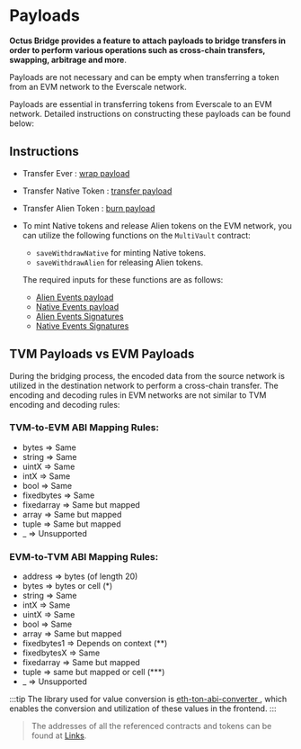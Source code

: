 # Payloads

**Octus Bridge provides a feature to attach payloads to bridge transfers in order to perform various operations such as cross-chain transfers, swapping, arbitrage and more**.

Payloads are not necessary and can be empty when transferring a token from an EVM network to the Everscale network.

Payloads are essential in transferring tokens from Everscale to an EVM network. Detailed instructions on constructing these payloads can be found below:

## Instructions 

- Transfer Ever : [wrap payload](../../src/codeSamples/md/EverToEvm/buildingPayloads/BuildingPayloads.md#ever-Native-coin-payload)
- Transfer Native Token : [transfer payload](../../src/codeSamples/md/EverToEvm/buildingPayloads/BuildingPayloads.md#native-token-payload)
- Transfer Alien Token : [burn payload](../../src/codeSamples/md/EverToEvm/buildingPayloads/BuildingPayloads.md#alien-token-payload)
- To mint Native tokens and release Alien tokens on the EVM network, you can utilize the following functions on the `MultiVault` contract:
   
  - `saveWithdrawNative`  for minting Native tokens.  
  - `saveWithdrawAlien`  for releasing Alien tokens. 
   
   The required inputs for these functions are as follows:


    - [Alien Events payload](../../src/codeSamples/md/EverToEvm/saveWithdraw/saveWithdrawAlien.md#encoding-payload-relevant-to-everscale-ethereum-event-Alien)
    - [Native Events payload](../../src/codeSamples/md/EverToEvm/saveWithdraw/saveWithdrawNative.md#encoding-payload-relevant-to-everscale-ethereum-event-Native)
    - [Alien Events Signatures](../../src/codeSamples/md/EverToEvm/saveWithdraw/saveWithdrawAlien.md#encoding-signatures-relevant-to-everscale-ethereum-event-Alien)
    - [Native Events Signatures](../../src/codeSamples/md/EverToEvm/saveWithdraw/saveWithdrawNative.md#encoding-signatures-relevant-to-everscale-ethereum-event-Native)


## TVM Payloads vs EVM Payloads
During the bridging process, the encoded data from the source network is utilized in the destination network to perform a cross-chain transfer. 
The encoding and decoding rules in EVM networks are not similar to TVM encoding and decoding rules:
 
### TVM-to-EVM ABI Mapping Rules:
- bytes => Same
- string => Same
- uintX => Same
- intX => Same
- bool => Same
- fixedbytes => Same
- fixedarray => Same but mapped
- array => Same but mapped
- tuple => Same but mapped
- _ => Unsupported

### EVM-to-TVM ABI Mapping Rules:
- address => bytes (of length 20)
- bytes => bytes or cell (*)
- string => Same
- intX => Same
- uintX => Same
- bool => Same
- array => Same but mapped
- fixedbytes1 => Depends on context (**)
- fixedbytesX => Same 
- fixedarray => Same but mapped
- tuple => same but mapped or cell (***)
- _ => Unsupported

:::tip
The library used for value conversion is [ eth-ton-abi-converter ](https://github.com/broxus/eth-ton-abi-converter), which enables the conversion and utilization of these values in the frontend.
:::

> The addresses of all the referenced contracts and tokens can be found at [Links](../addresses.md).


